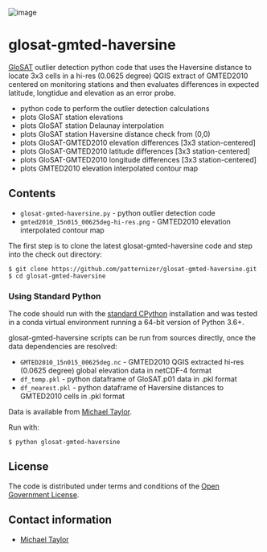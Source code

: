 ![image](https://github.com/patternizer/rbeast-frontend/blob/master/glosat-gmted-haversine.png)

# glosat-gmted-haversine

[GloSAT](https://www.glosat.org) outlier detection python code that uses the Haversine distance to locate 3x3 cells in a hi-res (0.0625 degree) QGIS extract of GMTED2010 centered on monitoring stations and then evaluates differences in expected latitude, longtidue and elevation as an error probe. 

* python code to perform the outlier detection calculations
* plots GloSAT station elevations
* plots GloSAT station Delaunay interpolation
* plots GloSAT station Haversine distance check from (0,0)
* plots GloSAT-GMTED2010 elevation differences [3x3 station-centered]
* plots GloSAT-GMTED2010 latitude differences [3x3 station-centered]
* plots GloSAT-GMTED2010 longitude differences [3x3 station-centered]
* plots GMTED2010 elevation interpolated contour map

## Contents

* `glosat-gmted-haversine.py` - python outlier detection code
* `gmted2010_15n015_00625deg-hi-res.png` - GMTED2010 elevation interpolated contour map

The first step is to clone the latest glosat-gmted-haversine code and step into the check out directory: 

    $ git clone https://github.com/patternizer/glosat-gmted-haversine.git
    $ cd glosat-gmted-haversine

### Using Standard Python

The code should run with the [standard CPython](https://www.python.org/downloads/) installation and was tested 
in a conda virtual environment running a 64-bit version of Python 3.6+.

glosat-gmted-haversine scripts can be run from sources directly, once the data dependencies are resolved:

* `GMTED2010_15n015_00625deg.nc` - GMTED2010 QGIS extracted hi-res (0.0625 degree) global elevation data in netCDF-4 format
* `df_temp.pkl` - python dataframe of GloSAT.p01 data in .pkl format
* `df_nearest.pkl` - python dataframe of Haversine distances to GMTED2010 cells in .pkl format

Data is available from [Michael Taylor](michael.a.taylor@uea.ac.uk).

Run with:

    $ python glosat-gmted-haversine

## License

The code is distributed under terms and conditions of the [Open Government License](http://www.nationalarchives.gov.uk/doc/open-government-licence/version/3/).

## Contact information

* [Michael Taylor](michael.a.taylor@uea.ac.uk)

